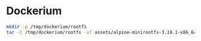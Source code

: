 # Dockerium

```bash
mkdir -p /tmp/dockerium/rootfs
tar -C /tmp/dockerium/rootfs -xf assets/alpine-minirootfs-3.19.1-x86_64.tar.gz
```

